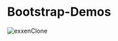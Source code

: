 # Bootstrap-Demos
![exxenClone](https://user-images.githubusercontent.com/56386597/228858047-bc5d0900-4224-4dae-a7da-cbb76dbbd3ac.gif)
